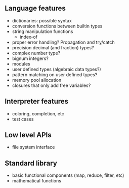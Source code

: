 ## Language features
- dictionaries: possible syntax
- conversion functions between builtin types
- string manipulation functions
    - index-of
- proper error handling? Propagation and try/catch
- precision decimal (and fraction) types?
- complex number type?
- bignum integers?
- modules
- user defined types (algebraic data types?)
- pattern matching on user defined types?
- memory pool allocation
- closures that only add free variables?

## Interpreter features
- coloring, completion, etc
- test cases

## Low level APIs
- file system interface

## Standard library
- basic functional components (map, reduce, filter, etc)
- mathematical functions
